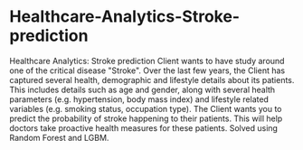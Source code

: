 # Healthcare-Analytics-Stroke-prediction
Healthcare Analytics: Stroke prediction
Client wants to have study around one of the critical disease "Stroke". Over the last few years, the Client has captured several health, demographic and lifestyle details about its patients. This includes details such as age and gender, along with several health parameters (e.g. hypertension, body mass index) and lifestyle related variables (e.g. smoking status, occupation type). The Client wants you to predict the probability of stroke happening to their patients. This will help doctors take proactive health measures for these patients.
Solved using Random Forest and LGBM.
